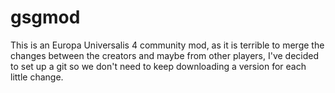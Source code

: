 gsgmod
======

This is an Europa Universalis 4 community mod, as it is terrible to merge the changes between the creators and maybe
from other players, I've decided to set up a git so we don't need to keep downloading a version for each little change.
